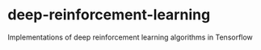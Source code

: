 # deep-reinforcement-learning
Implementations of deep reinforcement learning algorithms in Tensorflow
